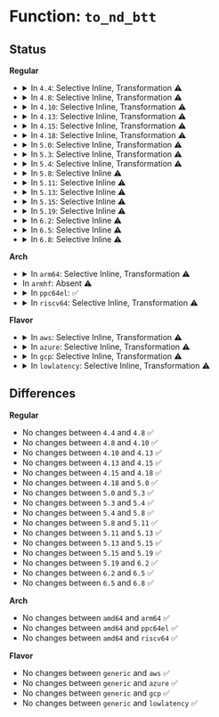 # Function: <code>to_nd_btt</code>

## Status
<b>Regular</b>
<ul>
<li>
<details>
<summary>In <code>4.4</code>: Selective Inline, Transformation ⚠️</summary>

```c
struct nd_btt *to_nd_btt(struct device *dev);
```

**Collision:** Unique Global

**Inline:** Selective

**Transformation:** True

**Instances:**

```
In drivers/nvdimm/btt_devs.c (ffffffff815a1030)
Location: drivers/nvdimm/btt_devs.c:47
Inline: True
Inline callers:
  - drivers/nvdimm/btt_devs.c:nd_btt_release
  - drivers/nvdimm/btt_devs.c:uuid_store
  - drivers/nvdimm/btt_devs.c:namespace_store
  - drivers/nvdimm/btt_devs.c:namespace_show
  - drivers/nvdimm/btt_devs.c:sector_size_store
  - drivers/nvdimm/btt_devs.c:sector_size_show
  - drivers/nvdimm/btt_devs.c:nd_btt_probe
  - drivers/nvdimm/btt_devs.c:nd_btt_probe
Direct callers:
  - drivers/nvdimm/region_devs.c:nd_region_notify_driver_action
  - drivers/nvdimm/namespace_devs.c:is_uuid_busy
  - drivers/nvdimm/namespace_devs.c:nvdimm_namespace_common_probe
  - drivers/nvdimm/claim.c:nd_namespace_store
  - drivers/nvdimm/btt_devs.c:nd_btt_release
  - drivers/nvdimm/btt_devs.c:uuid_store
  - drivers/nvdimm/btt_devs.c:namespace_store
  - drivers/nvdimm/btt_devs.c:namespace_show
  - drivers/nvdimm/btt_devs.c:sector_size_store
  - drivers/nvdimm/btt_devs.c:sector_size_show
  - drivers/nvdimm/btt_devs.c:nd_btt_probe
  - drivers/nvdimm/btt_devs.c:nd_btt_probe
```
**Symbols:**

```
ffffffff815a1030-ffffffff815a104c: to_nd_btt.part.2 (STB_LOCAL)
ffffffff815a1050-ffffffff815a107d: to_nd_btt (STB_GLOBAL)
```
</details>
</li>
<li>
<details>
<summary>In <code>4.8</code>: Selective Inline, Transformation ⚠️</summary>

```c
struct nd_btt *to_nd_btt(struct device *dev);
```

**Collision:** Unique Global

**Inline:** Selective

**Transformation:** True

**Instances:**

```
In drivers/nvdimm/btt_devs.c (ffffffff815f7c12)
Location: drivers/nvdimm/btt_devs.c:47
Inline: True
Inline callers:
  - drivers/nvdimm/btt_devs.c:nd_btt_probe
  - drivers/nvdimm/btt_devs.c:nd_btt_probe
  - drivers/nvdimm/btt_devs.c:size_show
  - drivers/nvdimm/btt_devs.c:namespace_store
  - drivers/nvdimm/btt_devs.c:namespace_show
  - drivers/nvdimm/btt_devs.c:uuid_store
  - drivers/nvdimm/btt_devs.c:sector_size_store
  - drivers/nvdimm/btt_devs.c:sector_size_show
  - drivers/nvdimm/btt_devs.c:nd_btt_release
Direct callers:
  - drivers/nvdimm/namespace_devs.c:nvdimm_namespace_common_probe
  - drivers/nvdimm/namespace_devs.c:is_uuid_busy
  - drivers/nvdimm/claim.c:nd_namespace_store
  - drivers/nvdimm/btt_devs.c:nd_btt_probe
  - drivers/nvdimm/btt_devs.c:nd_btt_probe
  - drivers/nvdimm/btt_devs.c:size_show
  - drivers/nvdimm/btt_devs.c:namespace_store
  - drivers/nvdimm/btt_devs.c:namespace_show
  - drivers/nvdimm/btt_devs.c:uuid_store
  - drivers/nvdimm/btt_devs.c:sector_size_store
  - drivers/nvdimm/btt_devs.c:sector_size_show
  - drivers/nvdimm/btt_devs.c:nd_btt_release
```
**Symbols:**

```
ffffffff815f73f0-ffffffff815f740c: to_nd_btt.part.1 (STB_LOCAL)
ffffffff815f7410-ffffffff815f743a: to_nd_btt (STB_GLOBAL)
```
</details>
</li>
<li>
<details>
<summary>In <code>4.10</code>: Selective Inline, Transformation ⚠️</summary>

```c
struct nd_btt *to_nd_btt(struct device *dev);
```

**Collision:** Unique Global

**Inline:** Selective

**Transformation:** True

**Instances:**

```
In drivers/nvdimm/btt_devs.c (ffffffff81625e82)
Location: drivers/nvdimm/btt_devs.c:47
Inline: True
Inline callers:
  - drivers/nvdimm/btt_devs.c:nd_btt_probe
  - drivers/nvdimm/btt_devs.c:nd_btt_probe
  - drivers/nvdimm/btt_devs.c:size_show
  - drivers/nvdimm/btt_devs.c:namespace_store
  - drivers/nvdimm/btt_devs.c:namespace_show
  - drivers/nvdimm/btt_devs.c:uuid_store
  - drivers/nvdimm/btt_devs.c:sector_size_store
  - drivers/nvdimm/btt_devs.c:sector_size_show
  - drivers/nvdimm/btt_devs.c:nd_btt_release
Direct callers:
  - drivers/nvdimm/namespace_devs.c:nvdimm_namespace_common_probe
  - drivers/nvdimm/namespace_devs.c:is_uuid_busy
  - drivers/nvdimm/claim.c:nd_namespace_store
  - drivers/nvdimm/btt_devs.c:nd_btt_probe
  - drivers/nvdimm/btt_devs.c:nd_btt_probe
  - drivers/nvdimm/btt_devs.c:size_show
  - drivers/nvdimm/btt_devs.c:namespace_store
  - drivers/nvdimm/btt_devs.c:namespace_show
  - drivers/nvdimm/btt_devs.c:uuid_store
  - drivers/nvdimm/btt_devs.c:sector_size_store
  - drivers/nvdimm/btt_devs.c:sector_size_show
  - drivers/nvdimm/btt_devs.c:nd_btt_release
```
**Symbols:**

```
ffffffff81625660-ffffffff8162567c: to_nd_btt.part.1 (STB_LOCAL)
ffffffff81625680-ffffffff816256aa: to_nd_btt (STB_GLOBAL)
```
</details>
</li>
<li>
<details>
<summary>In <code>4.13</code>: Selective Inline, Transformation ⚠️</summary>

```c
struct nd_btt *to_nd_btt(struct device *dev);
```

**Collision:** Unique Global

**Inline:** Selective

**Transformation:** True

**Instances:**

```
In drivers/nvdimm/btt_devs.c (ffffffff8163afd4)
Location: drivers/nvdimm/btt_devs.c:47
Inline: True
Inline callers:
  - drivers/nvdimm/btt_devs.c:nd_btt_probe
  - drivers/nvdimm/btt_devs.c:nd_btt_probe
  - drivers/nvdimm/btt_devs.c:size_show
  - drivers/nvdimm/btt_devs.c:namespace_store
  - drivers/nvdimm/btt_devs.c:namespace_show
  - drivers/nvdimm/btt_devs.c:uuid_store
  - drivers/nvdimm/btt_devs.c:sector_size_store
  - drivers/nvdimm/btt_devs.c:sector_size_show
  - drivers/nvdimm/btt_devs.c:nd_btt_release
Direct callers:
  - drivers/nvdimm/bus.c:nd_pmem_forget_poison_check
  - drivers/nvdimm/namespace_devs.c:nvdimm_namespace_common_probe
  - drivers/nvdimm/namespace_devs.c:is_uuid_busy
  - drivers/nvdimm/claim.c:nd_namespace_store
  - drivers/nvdimm/btt_devs.c:nd_btt_probe
  - drivers/nvdimm/btt_devs.c:nd_btt_probe
  - drivers/nvdimm/btt_devs.c:size_show
  - drivers/nvdimm/btt_devs.c:namespace_store
  - drivers/nvdimm/btt_devs.c:namespace_show
  - drivers/nvdimm/btt_devs.c:uuid_store
  - drivers/nvdimm/btt_devs.c:sector_size_store
  - drivers/nvdimm/btt_devs.c:sector_size_show
  - drivers/nvdimm/btt_devs.c:nd_btt_release
```
**Symbols:**

```
ffffffff8163a6d0-ffffffff8163a6dd: to_nd_btt.part.1 (STB_LOCAL)
ffffffff8163a6e0-ffffffff8163a70b: to_nd_btt (STB_GLOBAL)
```
</details>
</li>
<li>
<details>
<summary>In <code>4.15</code>: Selective Inline, Transformation ⚠️</summary>

```c
struct nd_btt *to_nd_btt(struct device *dev);
```

**Collision:** Unique Global

**Inline:** Selective

**Transformation:** True

**Instances:**

```
In drivers/nvdimm/btt_devs.c (ffffffff816a3be4)
Location: drivers/nvdimm/btt_devs.c:47
Inline: True
Inline callers:
  - drivers/nvdimm/btt_devs.c:nd_btt_probe
  - drivers/nvdimm/btt_devs.c:nd_btt_probe
  - drivers/nvdimm/btt_devs.c:size_show
  - drivers/nvdimm/btt_devs.c:namespace_store
  - drivers/nvdimm/btt_devs.c:namespace_show
  - drivers/nvdimm/btt_devs.c:uuid_store
  - drivers/nvdimm/btt_devs.c:sector_size_store
  - drivers/nvdimm/btt_devs.c:sector_size_show
  - drivers/nvdimm/btt_devs.c:nd_btt_release
Direct callers:
  - drivers/nvdimm/bus.c:nd_pmem_forget_poison_check
  - drivers/nvdimm/namespace_devs.c:nvdimm_namespace_common_probe
  - drivers/nvdimm/namespace_devs.c:is_uuid_busy
  - drivers/nvdimm/claim.c:nd_namespace_store
  - drivers/nvdimm/btt_devs.c:nd_btt_probe
  - drivers/nvdimm/btt_devs.c:nd_btt_probe
  - drivers/nvdimm/btt_devs.c:size_show
  - drivers/nvdimm/btt_devs.c:namespace_store
  - drivers/nvdimm/btt_devs.c:namespace_show
  - drivers/nvdimm/btt_devs.c:uuid_store
  - drivers/nvdimm/btt_devs.c:sector_size_store
  - drivers/nvdimm/btt_devs.c:sector_size_show
  - drivers/nvdimm/btt_devs.c:nd_btt_release
```
**Symbols:**

```
ffffffff816a32d0-ffffffff816a32dd: to_nd_btt.part.1 (STB_LOCAL)
ffffffff816a32e0-ffffffff816a330b: to_nd_btt (STB_GLOBAL)
```
</details>
</li>
<li>
<details>
<summary>In <code>4.18</code>: Selective Inline, Transformation ⚠️</summary>

```c
struct nd_btt *to_nd_btt(struct device *dev);
```

**Collision:** Unique Global

**Inline:** Selective

**Transformation:** True

**Instances:**

```
In drivers/nvdimm/btt_devs.c (ffffffff816dfcf5)
Location: drivers/nvdimm/btt_devs.c:47
Inline: True
Inline callers:
  - drivers/nvdimm/btt_devs.c:nd_btt_probe
  - drivers/nvdimm/btt_devs.c:nd_btt_probe
  - drivers/nvdimm/btt_devs.c:size_show
  - drivers/nvdimm/btt_devs.c:namespace_store
  - drivers/nvdimm/btt_devs.c:namespace_show
  - drivers/nvdimm/btt_devs.c:uuid_store
  - drivers/nvdimm/btt_devs.c:sector_size_store
  - drivers/nvdimm/btt_devs.c:sector_size_show
  - drivers/nvdimm/btt_devs.c:nd_btt_release
Direct callers:
  - drivers/nvdimm/bus.c:nd_pmem_forget_poison_check
  - drivers/nvdimm/namespace_devs.c:nvdimm_namespace_common_probe
  - drivers/nvdimm/namespace_devs.c:is_uuid_busy
  - drivers/nvdimm/claim.c:nd_namespace_store
  - drivers/nvdimm/btt_devs.c:nd_btt_probe
  - drivers/nvdimm/btt_devs.c:nd_btt_probe
  - drivers/nvdimm/btt_devs.c:size_show
  - drivers/nvdimm/btt_devs.c:namespace_store
  - drivers/nvdimm/btt_devs.c:namespace_show
  - drivers/nvdimm/btt_devs.c:uuid_store
  - drivers/nvdimm/btt_devs.c:sector_size_store
  - drivers/nvdimm/btt_devs.c:sector_size_show
  - drivers/nvdimm/btt_devs.c:nd_btt_release
```
**Symbols:**

```
ffffffff816df460-ffffffff816df46d: to_nd_btt.part.1 (STB_LOCAL)
ffffffff816df470-ffffffff816df49a: to_nd_btt (STB_GLOBAL)
```
</details>
</li>
<li>
<details>
<summary>In <code>5.0</code>: Selective Inline, Transformation ⚠️</summary>

```c
struct nd_btt *to_nd_btt(struct device *dev);
```

**Collision:** Unique Global

**Inline:** Selective

**Transformation:** True

**Instances:**

```
In drivers/nvdimm/btt_devs.c (ffffffff817020b5)
Location: drivers/nvdimm/btt_devs.c:47
Inline: True
Inline callers:
  - drivers/nvdimm/btt_devs.c:nd_btt_probe
  - drivers/nvdimm/btt_devs.c:nd_btt_probe
  - drivers/nvdimm/btt_devs.c:size_show
  - drivers/nvdimm/btt_devs.c:namespace_store
  - drivers/nvdimm/btt_devs.c:namespace_show
  - drivers/nvdimm/btt_devs.c:uuid_store
  - drivers/nvdimm/btt_devs.c:sector_size_store
  - drivers/nvdimm/btt_devs.c:sector_size_show
  - drivers/nvdimm/btt_devs.c:nd_btt_release
Direct callers:
  - drivers/nvdimm/bus.c:nd_pmem_forget_poison_check
  - drivers/nvdimm/namespace_devs.c:nvdimm_namespace_common_probe
  - drivers/nvdimm/namespace_devs.c:is_uuid_busy
  - drivers/nvdimm/claim.c:nd_namespace_store
  - drivers/nvdimm/btt_devs.c:nd_btt_probe
  - drivers/nvdimm/btt_devs.c:nd_btt_probe
  - drivers/nvdimm/btt_devs.c:size_show
  - drivers/nvdimm/btt_devs.c:namespace_store
  - drivers/nvdimm/btt_devs.c:namespace_show
  - drivers/nvdimm/btt_devs.c:uuid_store
  - drivers/nvdimm/btt_devs.c:sector_size_store
  - drivers/nvdimm/btt_devs.c:sector_size_show
  - drivers/nvdimm/btt_devs.c:nd_btt_release
```
**Symbols:**

```
ffffffff81701810-ffffffff8170181d: to_nd_btt.part.1 (STB_LOCAL)
ffffffff81701820-ffffffff8170184a: to_nd_btt (STB_GLOBAL)
```
</details>
</li>
<li>
<details>
<summary>In <code>5.3</code>: Selective Inline, Transformation ⚠️</summary>

```c
struct nd_btt *to_nd_btt(struct device *dev);
```

**Collision:** Unique Global

**Inline:** Selective

**Transformation:** True

**Instances:**

```
In drivers/nvdimm/btt_devs.c (ffffffff8173bf29)
Location: drivers/nvdimm/btt_devs.c:39
Inline: True
Inline callers:
  - drivers/nvdimm/btt_devs.c:nd_btt_probe
  - drivers/nvdimm/btt_devs.c:nd_btt_probe
  - drivers/nvdimm/btt_devs.c:size_show
  - drivers/nvdimm/btt_devs.c:namespace_store
  - drivers/nvdimm/btt_devs.c:namespace_show
  - drivers/nvdimm/btt_devs.c:uuid_store
  - drivers/nvdimm/btt_devs.c:sector_size_store
  - drivers/nvdimm/btt_devs.c:sector_size_show
  - drivers/nvdimm/btt_devs.c:nd_btt_release
Direct callers:
  - drivers/nvdimm/bus.c:nd_pmem_forget_poison_check
  - drivers/nvdimm/namespace_devs.c:nvdimm_namespace_common_probe
  - drivers/nvdimm/namespace_devs.c:is_uuid_busy
  - drivers/nvdimm/claim.c:nd_namespace_store
  - drivers/nvdimm/btt_devs.c:nd_btt_probe
  - drivers/nvdimm/btt_devs.c:nd_btt_probe
  - drivers/nvdimm/btt_devs.c:size_show
  - drivers/nvdimm/btt_devs.c:namespace_store
  - drivers/nvdimm/btt_devs.c:namespace_show
  - drivers/nvdimm/btt_devs.c:uuid_store
  - drivers/nvdimm/btt_devs.c:sector_size_store
  - drivers/nvdimm/btt_devs.c:sector_size_show
  - drivers/nvdimm/btt_devs.c:nd_btt_release
```
**Symbols:**

```
ffffffff8173c094-ffffffff8173c0ad: to_nd_btt.part.0 (STB_LOCAL)
ffffffff8173c0ad-ffffffff8173c0bf: to_nd_btt.cold (STB_LOCAL)
ffffffff8173b6e0-ffffffff8173b700: to_nd_btt (STB_GLOBAL)
```
</details>
</li>
<li>
<details>
<summary>In <code>5.4</code>: Selective Inline, Transformation ⚠️</summary>

```c
struct nd_btt *to_nd_btt(struct device *dev);
```

**Collision:** Unique Global

**Inline:** Selective

**Transformation:** True

**Instances:**

```
In drivers/nvdimm/btt_devs.c (ffffffff8175fc49)
Location: drivers/nvdimm/btt_devs.c:39
Inline: True
Inline callers:
  - drivers/nvdimm/btt_devs.c:nd_btt_probe
  - drivers/nvdimm/btt_devs.c:nd_btt_probe
  - drivers/nvdimm/btt_devs.c:size_show
  - drivers/nvdimm/btt_devs.c:namespace_store
  - drivers/nvdimm/btt_devs.c:namespace_show
  - drivers/nvdimm/btt_devs.c:uuid_store
  - drivers/nvdimm/btt_devs.c:sector_size_store
  - drivers/nvdimm/btt_devs.c:sector_size_show
  - drivers/nvdimm/btt_devs.c:nd_btt_release
Direct callers:
  - drivers/nvdimm/bus.c:nd_pmem_forget_poison_check
  - drivers/nvdimm/region_devs.c:nd_region_advance_seeds
  - drivers/nvdimm/namespace_devs.c:nvdimm_namespace_common_probe
  - drivers/nvdimm/namespace_devs.c:is_uuid_busy
  - drivers/nvdimm/claim.c:nd_namespace_store
  - drivers/nvdimm/btt_devs.c:nd_btt_probe
  - drivers/nvdimm/btt_devs.c:nd_btt_probe
  - drivers/nvdimm/btt_devs.c:size_show
  - drivers/nvdimm/btt_devs.c:namespace_store
  - drivers/nvdimm/btt_devs.c:namespace_show
  - drivers/nvdimm/btt_devs.c:uuid_store
  - drivers/nvdimm/btt_devs.c:sector_size_store
  - drivers/nvdimm/btt_devs.c:sector_size_show
  - drivers/nvdimm/btt_devs.c:nd_btt_release
```
**Symbols:**

```
ffffffff8175f390-ffffffff8175f39d: to_nd_btt.part.0 (STB_LOCAL)
ffffffff8175f3a0-ffffffff8175f3ca: to_nd_btt (STB_GLOBAL)
```
</details>
</li>
<li>
<details>
<summary>In <code>5.8</code>: Selective Inline ⚠️</summary>

```c
struct nd_btt *to_nd_btt(struct device *dev);
```

**Collision:** Unique Global

**Inline:** Selective

**Transformation:** False

**Instances:**

```
In drivers/nvdimm/btt_devs.c (ffffffff8181f769)
Location: drivers/nvdimm/btt_devs.c:28
Inline: True
Inline callers:
  - drivers/nvdimm/btt_devs.c:nd_btt_probe
  - drivers/nvdimm/btt_devs.c:nd_btt_probe
  - drivers/nvdimm/btt_devs.c:nd_btt_probe
  - drivers/nvdimm/btt_devs.c:nd_btt_probe
  - drivers/nvdimm/btt_devs.c:size_show
  - drivers/nvdimm/btt_devs.c:size_show
  - drivers/nvdimm/btt_devs.c:namespace_store
  - drivers/nvdimm/btt_devs.c:namespace_store
  - drivers/nvdimm/btt_devs.c:namespace_show
  - drivers/nvdimm/btt_devs.c:namespace_show
  - drivers/nvdimm/btt_devs.c:uuid_store
  - drivers/nvdimm/btt_devs.c:uuid_store
  - drivers/nvdimm/btt_devs.c:sector_size_store
  - drivers/nvdimm/btt_devs.c:sector_size_store
  - drivers/nvdimm/btt_devs.c:sector_size_show
  - drivers/nvdimm/btt_devs.c:sector_size_show
  - drivers/nvdimm/btt_devs.c:nd_btt_release
  - drivers/nvdimm/btt_devs.c:nd_btt_release
Direct callers:
  - drivers/nvdimm/bus.c:nd_pmem_forget_poison_check
  - drivers/nvdimm/region_devs.c:nd_region_advance_seeds
  - drivers/nvdimm/namespace_devs.c:nvdimm_namespace_common_probe
  - drivers/nvdimm/namespace_devs.c:is_uuid_busy
  - drivers/nvdimm/claim.c:nd_detach_and_reset
```
**Symbols:**

```
ffffffff8181f200-ffffffff8181f21c: to_nd_btt (STB_GLOBAL)
```
</details>
</li>
<li>
<details>
<summary>In <code>5.11</code>: Selective Inline ⚠️</summary>

```c
struct nd_btt *to_nd_btt(struct device *dev);
```

**Collision:** Unique Global

**Inline:** Selective

**Transformation:** False

**Instances:**

```
In drivers/nvdimm/btt_devs.c (ffffffff8182e6a9)
Location: drivers/nvdimm/btt_devs.c:28
Inline: True
Inline callers:
  - drivers/nvdimm/btt_devs.c:nd_btt_probe
  - drivers/nvdimm/btt_devs.c:nd_btt_probe
  - drivers/nvdimm/btt_devs.c:nd_btt_probe
  - drivers/nvdimm/btt_devs.c:nd_btt_probe
  - drivers/nvdimm/btt_devs.c:size_show
  - drivers/nvdimm/btt_devs.c:size_show
  - drivers/nvdimm/btt_devs.c:namespace_store
  - drivers/nvdimm/btt_devs.c:namespace_store
  - drivers/nvdimm/btt_devs.c:namespace_show
  - drivers/nvdimm/btt_devs.c:namespace_show
  - drivers/nvdimm/btt_devs.c:uuid_store
  - drivers/nvdimm/btt_devs.c:uuid_store
  - drivers/nvdimm/btt_devs.c:sector_size_store
  - drivers/nvdimm/btt_devs.c:sector_size_store
  - drivers/nvdimm/btt_devs.c:sector_size_show
  - drivers/nvdimm/btt_devs.c:sector_size_show
  - drivers/nvdimm/btt_devs.c:nd_btt_release
  - drivers/nvdimm/btt_devs.c:nd_btt_release
Direct callers:
  - drivers/nvdimm/bus.c:nd_pmem_forget_poison_check
  - drivers/nvdimm/region_devs.c:nd_region_advance_seeds
  - drivers/nvdimm/namespace_devs.c:nvdimm_namespace_common_probe
  - drivers/nvdimm/namespace_devs.c:is_uuid_busy
  - drivers/nvdimm/claim.c:nd_detach_and_reset
```
**Symbols:**

```
ffffffff8182e140-ffffffff8182e15c: to_nd_btt (STB_GLOBAL)
```
</details>
</li>
<li>
<details>
<summary>In <code>5.13</code>: Selective Inline ⚠️</summary>

```c
struct nd_btt *to_nd_btt(struct device *dev);
```

**Collision:** Unique Global

**Inline:** Selective

**Transformation:** False

**Instances:**

```
In drivers/nvdimm/btt_devs.c (ffffffff81811979)
Location: drivers/nvdimm/btt_devs.c:28
Inline: True
Inline callers:
  - drivers/nvdimm/btt_devs.c:nd_btt_probe
  - drivers/nvdimm/btt_devs.c:nd_btt_probe
  - drivers/nvdimm/btt_devs.c:nd_btt_probe
  - drivers/nvdimm/btt_devs.c:nd_btt_probe
  - drivers/nvdimm/btt_devs.c:size_show
  - drivers/nvdimm/btt_devs.c:size_show
  - drivers/nvdimm/btt_devs.c:namespace_store
  - drivers/nvdimm/btt_devs.c:namespace_store
  - drivers/nvdimm/btt_devs.c:namespace_show
  - drivers/nvdimm/btt_devs.c:namespace_show
  - drivers/nvdimm/btt_devs.c:uuid_store
  - drivers/nvdimm/btt_devs.c:uuid_store
  - drivers/nvdimm/btt_devs.c:sector_size_store
  - drivers/nvdimm/btt_devs.c:sector_size_store
  - drivers/nvdimm/btt_devs.c:sector_size_show
  - drivers/nvdimm/btt_devs.c:sector_size_show
  - drivers/nvdimm/btt_devs.c:nd_btt_release
  - drivers/nvdimm/btt_devs.c:nd_btt_release
Direct callers:
  - drivers/nvdimm/bus.c:nd_pmem_forget_poison_check
  - drivers/nvdimm/region_devs.c:nd_region_advance_seeds
  - drivers/nvdimm/namespace_devs.c:nvdimm_namespace_common_probe
  - drivers/nvdimm/namespace_devs.c:is_uuid_busy
  - drivers/nvdimm/claim.c:nd_namespace_store
```
**Symbols:**

```
ffffffff81811410-ffffffff8181142c: to_nd_btt (STB_GLOBAL)
```
</details>
</li>
<li>
<details>
<summary>In <code>5.15</code>: Selective Inline ⚠️</summary>

```c
struct nd_btt *to_nd_btt(struct device *dev);
```

**Collision:** Unique Global

**Inline:** Selective

**Transformation:** False

**Instances:**

```
In drivers/nvdimm/btt_devs.c (ffffffff8189c052)
Location: drivers/nvdimm/btt_devs.c:28
Inline: True
Inline callers:
  - drivers/nvdimm/btt_devs.c:nd_btt_probe
  - drivers/nvdimm/btt_devs.c:nd_btt_probe
  - drivers/nvdimm/btt_devs.c:size_show
  - drivers/nvdimm/btt_devs.c:namespace_store
  - drivers/nvdimm/btt_devs.c:namespace_show
  - drivers/nvdimm/btt_devs.c:uuid_store
  - drivers/nvdimm/btt_devs.c:sector_size_store
  - drivers/nvdimm/btt_devs.c:sector_size_show
  - drivers/nvdimm/btt_devs.c:nd_btt_release
Direct callers:
  - drivers/nvdimm/bus.c:nd_pmem_forget_poison_check
  - drivers/nvdimm/region_devs.c:nd_region_advance_seeds
  - drivers/nvdimm/namespace_devs.c:nvdimm_namespace_common_probe
  - drivers/nvdimm/namespace_devs.c:is_uuid_busy
  - drivers/nvdimm/claim.c:nd_namespace_store
```
**Symbols:**

```
ffffffff8189b7d0-ffffffff8189b7ec: to_nd_btt (STB_GLOBAL)
```
</details>
</li>
<li>
<details>
<summary>In <code>5.19</code>: Selective Inline ⚠️</summary>

```c
struct nd_btt *to_nd_btt(struct device *dev);
```

**Collision:** Unique Global

**Inline:** Selective

**Transformation:** False

**Instances:**

```
In drivers/nvdimm/btt_devs.c (ffffffff819e58ab)
Location: drivers/nvdimm/btt_devs.c:27
Inline: True
Inline callers:
  - drivers/nvdimm/btt_devs.c:nd_btt_probe
  - drivers/nvdimm/btt_devs.c:nd_btt_probe
  - drivers/nvdimm/btt_devs.c:size_show
  - drivers/nvdimm/btt_devs.c:namespace_store
  - drivers/nvdimm/btt_devs.c:namespace_show
  - drivers/nvdimm/btt_devs.c:uuid_store
  - drivers/nvdimm/btt_devs.c:sector_size_store
  - drivers/nvdimm/btt_devs.c:sector_size_show
  - drivers/nvdimm/btt_devs.c:nd_btt_release
Direct callers:
  - drivers/nvdimm/bus.c:nd_pmem_forget_poison_check
  - drivers/nvdimm/region_devs.c:nd_region_advance_seeds
  - drivers/nvdimm/namespace_devs.c:nvdimm_namespace_common_probe
  - drivers/nvdimm/namespace_devs.c:is_uuid_busy
  - drivers/nvdimm/claim.c:nd_namespace_store
```
**Symbols:**

```
ffffffff819e4f50-ffffffff819e4f78: to_nd_btt (STB_GLOBAL)
```
</details>
</li>
<li>
<details>
<summary>In <code>6.2</code>: Selective Inline ⚠️</summary>

```c
struct nd_btt *to_nd_btt(struct device *dev);
```

**Collision:** Unique Global

**Inline:** Selective

**Transformation:** False

**Instances:**

```
In drivers/nvdimm/btt_devs.c (ffffffff81b61757)
Location: drivers/nvdimm/btt_devs.c:27
Inline: True
Inline callers:
  - drivers/nvdimm/btt_devs.c:nd_btt_probe
  - drivers/nvdimm/btt_devs.c:nd_btt_probe
  - drivers/nvdimm/btt_devs.c:size_show
  - drivers/nvdimm/btt_devs.c:namespace_store
  - drivers/nvdimm/btt_devs.c:namespace_show
  - drivers/nvdimm/btt_devs.c:uuid_store
  - drivers/nvdimm/btt_devs.c:sector_size_store
  - drivers/nvdimm/btt_devs.c:sector_size_show
  - drivers/nvdimm/btt_devs.c:nd_btt_release
Direct callers:
  - drivers/nvdimm/bus.c:nd_pmem_forget_poison_check
  - drivers/nvdimm/region_devs.c:nd_region_advance_seeds
  - drivers/nvdimm/namespace_devs.c:nvdimm_namespace_common_probe
  - drivers/nvdimm/namespace_devs.c:is_uuid_busy
  - drivers/nvdimm/claim.c:nd_namespace_store
```
**Symbols:**

```
ffffffff81b60d40-ffffffff81b60d68: to_nd_btt (STB_GLOBAL)
```
</details>
</li>
<li>
<details>
<summary>In <code>6.5</code>: Selective Inline ⚠️</summary>

```c
struct nd_btt *to_nd_btt(struct device *dev);
```

**Collision:** Unique Global

**Inline:** Selective

**Transformation:** False

**Instances:**

```
In drivers/nvdimm/btt_devs.c (ffffffff81bb4d50)
Location: drivers/nvdimm/btt_devs.c:27
Inline: True
Inline callers:
  - drivers/nvdimm/btt_devs.c:nd_btt_probe
  - drivers/nvdimm/btt_devs.c:nd_btt_probe
  - drivers/nvdimm/btt_devs.c:size_show
  - drivers/nvdimm/btt_devs.c:namespace_store
  - drivers/nvdimm/btt_devs.c:namespace_show
  - drivers/nvdimm/btt_devs.c:uuid_store
  - drivers/nvdimm/btt_devs.c:sector_size_store
  - drivers/nvdimm/btt_devs.c:sector_size_show
  - drivers/nvdimm/btt_devs.c:nd_btt_release
Direct callers:
  - drivers/nvdimm/bus.c:nd_pmem_forget_poison_check
  - drivers/nvdimm/region_devs.c:nd_region_advance_seeds
  - drivers/nvdimm/namespace_devs.c:nvdimm_namespace_common_probe
  - drivers/nvdimm/namespace_devs.c:is_uuid_busy
  - drivers/nvdimm/claim.c:nd_namespace_store
```
**Symbols:**

```
ffffffff81bb42c0-ffffffff81bb42e8: to_nd_btt (STB_GLOBAL)
```
</details>
</li>
<li>
<details>
<summary>In <code>6.8</code>: Selective Inline ⚠️</summary>

```c
struct nd_btt *to_nd_btt(struct device *dev);
```

**Collision:** Unique Global

**Inline:** Selective

**Transformation:** False

**Instances:**

```
In drivers/nvdimm/btt_devs.c (ffffffff81c092d0)
Location: drivers/nvdimm/btt_devs.c:27
Inline: True
Inline callers:
  - drivers/nvdimm/btt_devs.c:nd_btt_probe
  - drivers/nvdimm/btt_devs.c:nd_btt_probe
  - drivers/nvdimm/btt_devs.c:size_show
  - drivers/nvdimm/btt_devs.c:namespace_store
  - drivers/nvdimm/btt_devs.c:namespace_show
  - drivers/nvdimm/btt_devs.c:uuid_store
  - drivers/nvdimm/btt_devs.c:sector_size_store
  - drivers/nvdimm/btt_devs.c:sector_size_show
  - drivers/nvdimm/btt_devs.c:nd_btt_release
Direct callers:
  - drivers/nvdimm/bus.c:nd_pmem_forget_poison_check
  - drivers/nvdimm/region_devs.c:nd_region_advance_seeds
  - drivers/nvdimm/namespace_devs.c:nvdimm_namespace_common_probe
  - drivers/nvdimm/namespace_devs.c:is_uuid_busy
  - drivers/nvdimm/claim.c:nd_namespace_store
```
**Symbols:**

```
ffffffff81c08810-ffffffff81c08838: to_nd_btt (STB_GLOBAL)
```
</details>
</li>
</ul>
<b>Arch</b>
<ul>
<li>
<details>
<summary>In <code>arm64</code>: Selective Inline, Transformation ⚠️</summary>

```c
struct nd_btt *to_nd_btt(struct device *dev);
```

**Collision:** Unique Global

**Inline:** Selective

**Transformation:** True

**Instances:**

```
In drivers/nvdimm/btt_devs.c (ffff800010961500)
Location: drivers/nvdimm/btt_devs.c:39
Inline: True
Inline callers:
  - drivers/nvdimm/btt_devs.c:nd_btt_probe
  - drivers/nvdimm/btt_devs.c:nd_btt_probe
  - drivers/nvdimm/btt_devs.c:size_show
  - drivers/nvdimm/btt_devs.c:namespace_store
  - drivers/nvdimm/btt_devs.c:namespace_show
  - drivers/nvdimm/btt_devs.c:uuid_store
  - drivers/nvdimm/btt_devs.c:sector_size_store
  - drivers/nvdimm/btt_devs.c:sector_size_show
  - drivers/nvdimm/btt_devs.c:nd_btt_release
Direct callers:
  - drivers/nvdimm/bus.c:nd_pmem_forget_poison_check
  - drivers/nvdimm/region_devs.c:nd_region_advance_seeds
  - drivers/nvdimm/namespace_devs.c:nvdimm_namespace_common_probe
  - drivers/nvdimm/namespace_devs.c:is_uuid_busy
  - drivers/nvdimm/claim.c:nd_namespace_store
  - drivers/nvdimm/btt_devs.c:nd_btt_probe
  - drivers/nvdimm/btt_devs.c:nd_btt_probe
  - drivers/nvdimm/btt_devs.c:size_show
  - drivers/nvdimm/btt_devs.c:namespace_store
  - drivers/nvdimm/btt_devs.c:namespace_show
  - drivers/nvdimm/btt_devs.c:uuid_store
  - drivers/nvdimm/btt_devs.c:sector_size_store
  - drivers/nvdimm/btt_devs.c:sector_size_show
  - drivers/nvdimm/btt_devs.c:nd_btt_release
```
**Symbols:**

```
ffff800010960ae8-ffff800010960b04: to_nd_btt.part.0 (STB_LOCAL)
ffff800010960b08-ffff800010960b58: to_nd_btt (STB_GLOBAL)
```
</details>
</li>
<li>
In <code>armhf</code>: Absent ⚠️
</li>
<li>
<details>
<summary>In <code>ppc64el</code>: ✅</summary>

```c
struct nd_btt *to_nd_btt(struct device *dev);
```

**Collision:** Unique Global

**Inline:** No

**Transformation:** False

**Instances:**

```
In drivers/nvdimm/btt_devs.c (c000000000a13e50)
Location: drivers/nvdimm/btt_devs.c:39
Inline: False
Direct callers:
  - drivers/nvdimm/bus.c:nd_pmem_forget_poison_check
  - drivers/nvdimm/region_devs.c:nd_region_advance_seeds
  - drivers/nvdimm/namespace_devs.c:nvdimm_namespace_common_probe
  - drivers/nvdimm/namespace_devs.c:is_uuid_busy
  - drivers/nvdimm/claim.c:nd_namespace_store
  - drivers/nvdimm/btt_devs.c:nd_btt_probe
  - drivers/nvdimm/btt_devs.c:nd_btt_probe
  - drivers/nvdimm/btt_devs.c:size_show
  - drivers/nvdimm/btt_devs.c:namespace_store
  - drivers/nvdimm/btt_devs.c:namespace_show
  - drivers/nvdimm/btt_devs.c:uuid_store
  - drivers/nvdimm/btt_devs.c:sector_size_store
  - drivers/nvdimm/btt_devs.c:sector_size_show
  - drivers/nvdimm/btt_devs.c:nd_btt_release
```
**Symbols:**

```
c000000000a13e50-c000000000a13e80: to_nd_btt (STB_GLOBAL)
```
</details>
</li>
<li>
<details>
<summary>In <code>riscv64</code>: Selective Inline, Transformation ⚠️</summary>

```c
struct nd_btt *to_nd_btt(struct device *dev);
```

**Collision:** Unique Global

**Inline:** Selective

**Transformation:** True

**Instances:**

```
In drivers/nvdimm/btt_devs.c (ffffffe0005cedb6)
Location: drivers/nvdimm/btt_devs.c:39
Inline: True
Inline callers:
  - drivers/nvdimm/btt_devs.c:nd_btt_probe
  - drivers/nvdimm/btt_devs.c:nd_btt_probe
  - drivers/nvdimm/btt_devs.c:size_show
  - drivers/nvdimm/btt_devs.c:namespace_store
  - drivers/nvdimm/btt_devs.c:namespace_show
  - drivers/nvdimm/btt_devs.c:uuid_store
  - drivers/nvdimm/btt_devs.c:sector_size_store
  - drivers/nvdimm/btt_devs.c:sector_size_show
  - drivers/nvdimm/btt_devs.c:nd_btt_release
Direct callers:
  - drivers/nvdimm/bus.c:nd_pmem_forget_poison_check
  - drivers/nvdimm/region_devs.c:nd_region_advance_seeds
  - drivers/nvdimm/namespace_devs.c:nvdimm_namespace_common_probe
  - drivers/nvdimm/namespace_devs.c:is_uuid_busy
  - drivers/nvdimm/claim.c:nd_namespace_store
  - drivers/nvdimm/btt_devs.c:nd_btt_probe
  - drivers/nvdimm/btt_devs.c:nd_btt_probe
  - drivers/nvdimm/btt_devs.c:size_show
  - drivers/nvdimm/btt_devs.c:namespace_store
  - drivers/nvdimm/btt_devs.c:namespace_show
  - drivers/nvdimm/btt_devs.c:uuid_store
  - drivers/nvdimm/btt_devs.c:sector_size_store
  - drivers/nvdimm/btt_devs.c:sector_size_show
  - drivers/nvdimm/btt_devs.c:nd_btt_release
```
**Symbols:**

```
ffffffe0005ce4a0-ffffffe0005ce4bc: to_nd_btt.part.0 (STB_LOCAL)
ffffffe0005ce4bc-ffffffe0005ce500: to_nd_btt (STB_GLOBAL)
```
</details>
</li>
</ul>
<b>Flavor</b>
<ul>
<li>
<details>
<summary>In <code>aws</code>: Selective Inline, Transformation ⚠️</summary>

```c
struct nd_btt *to_nd_btt(struct device *dev);
```

**Collision:** Unique Global

**Inline:** Selective

**Transformation:** True

**Instances:**

```
In drivers/nvdimm/btt_devs.c (ffffffff81714339)
Location: drivers/nvdimm/btt_devs.c:39
Inline: True
Inline callers:
  - drivers/nvdimm/btt_devs.c:nd_btt_probe
  - drivers/nvdimm/btt_devs.c:nd_btt_probe
  - drivers/nvdimm/btt_devs.c:size_show
  - drivers/nvdimm/btt_devs.c:namespace_store
  - drivers/nvdimm/btt_devs.c:namespace_show
  - drivers/nvdimm/btt_devs.c:uuid_store
  - drivers/nvdimm/btt_devs.c:sector_size_store
  - drivers/nvdimm/btt_devs.c:sector_size_show
  - drivers/nvdimm/btt_devs.c:nd_btt_release
Direct callers:
  - drivers/nvdimm/bus.c:nd_pmem_forget_poison_check
  - drivers/nvdimm/region_devs.c:nd_region_advance_seeds
  - drivers/nvdimm/namespace_devs.c:nvdimm_namespace_common_probe
  - drivers/nvdimm/namespace_devs.c:is_uuid_busy
  - drivers/nvdimm/claim.c:nd_namespace_store
  - drivers/nvdimm/btt_devs.c:nd_btt_probe
  - drivers/nvdimm/btt_devs.c:nd_btt_probe
  - drivers/nvdimm/btt_devs.c:size_show
  - drivers/nvdimm/btt_devs.c:namespace_store
  - drivers/nvdimm/btt_devs.c:namespace_show
  - drivers/nvdimm/btt_devs.c:uuid_store
  - drivers/nvdimm/btt_devs.c:sector_size_store
  - drivers/nvdimm/btt_devs.c:sector_size_show
  - drivers/nvdimm/btt_devs.c:nd_btt_release
```
**Symbols:**

```
ffffffff81713a80-ffffffff81713a8d: to_nd_btt.part.0 (STB_LOCAL)
ffffffff81713a90-ffffffff81713aba: to_nd_btt (STB_GLOBAL)
```
</details>
</li>
<li>
<details>
<summary>In <code>azure</code>: Selective Inline, Transformation ⚠️</summary>

```c
struct nd_btt *to_nd_btt(struct device *dev);
```

**Collision:** Unique Global

**Inline:** Selective

**Transformation:** True

**Instances:**

```
In drivers/nvdimm/btt_devs.c (ffffffff816e7db9)
Location: drivers/nvdimm/btt_devs.c:39
Inline: True
Inline callers:
  - drivers/nvdimm/btt_devs.c:nd_btt_probe
  - drivers/nvdimm/btt_devs.c:nd_btt_probe
  - drivers/nvdimm/btt_devs.c:size_show
  - drivers/nvdimm/btt_devs.c:namespace_store
  - drivers/nvdimm/btt_devs.c:namespace_show
  - drivers/nvdimm/btt_devs.c:uuid_store
  - drivers/nvdimm/btt_devs.c:sector_size_store
  - drivers/nvdimm/btt_devs.c:sector_size_show
  - drivers/nvdimm/btt_devs.c:nd_btt_release
Direct callers:
  - drivers/nvdimm/bus.c:nd_pmem_forget_poison_check
  - drivers/nvdimm/region_devs.c:nd_region_advance_seeds
  - drivers/nvdimm/namespace_devs.c:nvdimm_namespace_common_probe
  - drivers/nvdimm/namespace_devs.c:is_uuid_busy
  - drivers/nvdimm/claim.c:nd_namespace_store
  - drivers/nvdimm/btt_devs.c:nd_btt_probe
  - drivers/nvdimm/btt_devs.c:nd_btt_probe
  - drivers/nvdimm/btt_devs.c:size_show
  - drivers/nvdimm/btt_devs.c:namespace_store
  - drivers/nvdimm/btt_devs.c:namespace_show
  - drivers/nvdimm/btt_devs.c:uuid_store
  - drivers/nvdimm/btt_devs.c:sector_size_store
  - drivers/nvdimm/btt_devs.c:sector_size_show
  - drivers/nvdimm/btt_devs.c:nd_btt_release
  - drivers/nvdimm/pmem.c:nd_pmem_remove
  - drivers/nvdimm/btt.c:nvdimm_namespace_attach_btt
```
**Symbols:**

```
ffffffff816e7500-ffffffff816e750d: to_nd_btt.part.0 (STB_LOCAL)
ffffffff816e7510-ffffffff816e753a: to_nd_btt (STB_GLOBAL)
```
</details>
</li>
<li>
<details>
<summary>In <code>gcp</code>: Selective Inline, Transformation ⚠️</summary>

```c
struct nd_btt *to_nd_btt(struct device *dev);
```

**Collision:** Unique Global

**Inline:** Selective

**Transformation:** True

**Instances:**

```
In drivers/nvdimm/btt_devs.c (ffffffff81753109)
Location: drivers/nvdimm/btt_devs.c:39
Inline: True
Inline callers:
  - drivers/nvdimm/btt_devs.c:nd_btt_probe
  - drivers/nvdimm/btt_devs.c:nd_btt_probe
  - drivers/nvdimm/btt_devs.c:size_show
  - drivers/nvdimm/btt_devs.c:namespace_store
  - drivers/nvdimm/btt_devs.c:namespace_show
  - drivers/nvdimm/btt_devs.c:uuid_store
  - drivers/nvdimm/btt_devs.c:sector_size_store
  - drivers/nvdimm/btt_devs.c:sector_size_show
  - drivers/nvdimm/btt_devs.c:nd_btt_release
Direct callers:
  - drivers/nvdimm/bus.c:nd_pmem_forget_poison_check
  - drivers/nvdimm/region_devs.c:nd_region_advance_seeds
  - drivers/nvdimm/namespace_devs.c:nvdimm_namespace_common_probe
  - drivers/nvdimm/namespace_devs.c:is_uuid_busy
  - drivers/nvdimm/claim.c:nd_namespace_store
  - drivers/nvdimm/btt_devs.c:nd_btt_probe
  - drivers/nvdimm/btt_devs.c:nd_btt_probe
  - drivers/nvdimm/btt_devs.c:size_show
  - drivers/nvdimm/btt_devs.c:namespace_store
  - drivers/nvdimm/btt_devs.c:namespace_show
  - drivers/nvdimm/btt_devs.c:uuid_store
  - drivers/nvdimm/btt_devs.c:sector_size_store
  - drivers/nvdimm/btt_devs.c:sector_size_show
  - drivers/nvdimm/btt_devs.c:nd_btt_release
```
**Symbols:**

```
ffffffff81752850-ffffffff8175285d: to_nd_btt.part.0 (STB_LOCAL)
ffffffff81752860-ffffffff8175288a: to_nd_btt (STB_GLOBAL)
```
</details>
</li>
<li>
<details>
<summary>In <code>lowlatency</code>: Selective Inline, Transformation ⚠️</summary>

```c
struct nd_btt *to_nd_btt(struct device *dev);
```

**Collision:** Unique Global

**Inline:** Selective

**Transformation:** True

**Instances:**

```
In drivers/nvdimm/btt_devs.c (ffffffff8176e579)
Location: drivers/nvdimm/btt_devs.c:39
Inline: True
Inline callers:
  - drivers/nvdimm/btt_devs.c:nd_btt_probe
  - drivers/nvdimm/btt_devs.c:nd_btt_probe
  - drivers/nvdimm/btt_devs.c:size_show
  - drivers/nvdimm/btt_devs.c:namespace_store
  - drivers/nvdimm/btt_devs.c:namespace_show
  - drivers/nvdimm/btt_devs.c:uuid_store
  - drivers/nvdimm/btt_devs.c:sector_size_store
  - drivers/nvdimm/btt_devs.c:sector_size_show
  - drivers/nvdimm/btt_devs.c:nd_btt_release
Direct callers:
  - drivers/nvdimm/bus.c:nd_pmem_forget_poison_check
  - drivers/nvdimm/region_devs.c:nd_region_advance_seeds
  - drivers/nvdimm/namespace_devs.c:nvdimm_namespace_common_probe
  - drivers/nvdimm/namespace_devs.c:is_uuid_busy
  - drivers/nvdimm/claim.c:nd_namespace_store
  - drivers/nvdimm/btt_devs.c:nd_btt_probe
  - drivers/nvdimm/btt_devs.c:nd_btt_probe
  - drivers/nvdimm/btt_devs.c:size_show
  - drivers/nvdimm/btt_devs.c:namespace_store
  - drivers/nvdimm/btt_devs.c:namespace_show
  - drivers/nvdimm/btt_devs.c:uuid_store
  - drivers/nvdimm/btt_devs.c:sector_size_store
  - drivers/nvdimm/btt_devs.c:sector_size_show
  - drivers/nvdimm/btt_devs.c:nd_btt_release
```
**Symbols:**

```
ffffffff8176dcc0-ffffffff8176dccd: to_nd_btt.part.0 (STB_LOCAL)
ffffffff8176dcd0-ffffffff8176dcfa: to_nd_btt (STB_GLOBAL)
```
</details>
</li>
</ul>

## Differences
<b>Regular</b>
<ul>
<li>
No changes between <code>4.4</code> and <code>4.8</code> ✅
</li>
<li>
No changes between <code>4.8</code> and <code>4.10</code> ✅
</li>
<li>
No changes between <code>4.10</code> and <code>4.13</code> ✅
</li>
<li>
No changes between <code>4.13</code> and <code>4.15</code> ✅
</li>
<li>
No changes between <code>4.15</code> and <code>4.18</code> ✅
</li>
<li>
No changes between <code>4.18</code> and <code>5.0</code> ✅
</li>
<li>
No changes between <code>5.0</code> and <code>5.3</code> ✅
</li>
<li>
No changes between <code>5.3</code> and <code>5.4</code> ✅
</li>
<li>
No changes between <code>5.4</code> and <code>5.8</code> ✅
</li>
<li>
No changes between <code>5.8</code> and <code>5.11</code> ✅
</li>
<li>
No changes between <code>5.11</code> and <code>5.13</code> ✅
</li>
<li>
No changes between <code>5.13</code> and <code>5.15</code> ✅
</li>
<li>
No changes between <code>5.15</code> and <code>5.19</code> ✅
</li>
<li>
No changes between <code>5.19</code> and <code>6.2</code> ✅
</li>
<li>
No changes between <code>6.2</code> and <code>6.5</code> ✅
</li>
<li>
No changes between <code>6.5</code> and <code>6.8</code> ✅
</li>
</ul>
<b>Arch</b>
<ul>
<li>
No changes between <code>amd64</code> and <code>arm64</code> ✅
</li>
<li>
No changes between <code>amd64</code> and <code>ppc64el</code> ✅
</li>
<li>
No changes between <code>amd64</code> and <code>riscv64</code> ✅
</li>
</ul>
<b>Flavor</b>
<ul>
<li>
No changes between <code>generic</code> and <code>aws</code> ✅
</li>
<li>
No changes between <code>generic</code> and <code>azure</code> ✅
</li>
<li>
No changes between <code>generic</code> and <code>gcp</code> ✅
</li>
<li>
No changes between <code>generic</code> and <code>lowlatency</code> ✅
</li>
</ul>
